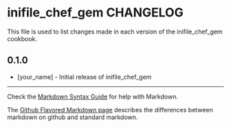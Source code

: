 # inifile_chef_gem CHANGELOG

This file is used to list changes made in each version of the inifile_chef_gem cookbook.

## 0.1.0
- [your_name] - Initial release of inifile_chef_gem

- - -
Check the [Markdown Syntax Guide](http://daringfireball.net/projects/markdown/syntax) for help with Markdown.

The [Github Flavored Markdown page](http://github.github.com/github-flavored-markdown/) describes the differences between markdown on github and standard markdown.
